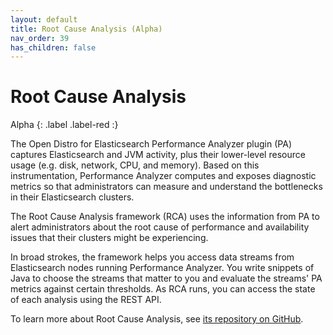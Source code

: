 ```yaml
---
layout: default
title: Root Cause Analysis (Alpha)
nav_order: 39
has_children: false
---
```


# Root Cause Analysis
Alpha
{: .label .label-red :}

The Open Distro for Elasticsearch Performance Analyzer plugin (PA) captures Elasticsearch and JVM activity, plus their lower-level resource usage (e.g. disk, network, CPU, and memory). Based on this instrumentation, Performance Analyzer computes and exposes diagnostic metrics so that administrators can measure and understand the bottlenecks in their Elasticsearch clusters.

The Root Cause Analysis framework (RCA) uses the information from PA to alert administrators about the root cause of performance and availability issues that their clusters might be experiencing.

In broad strokes, the framework helps you access data streams from Elasticsearch nodes running Performance Analyzer. You write snippets of Java to choose the streams that matter to you and evaluate the streams' PA metrics against certain thresholds. As RCA runs, you can access the state of each analysis using the REST API.

To learn more about Root Cause Analysis, see [its repository on GitHub](https://github.com/opendistro-for-elasticsearch/performance-analyzer-rca).
